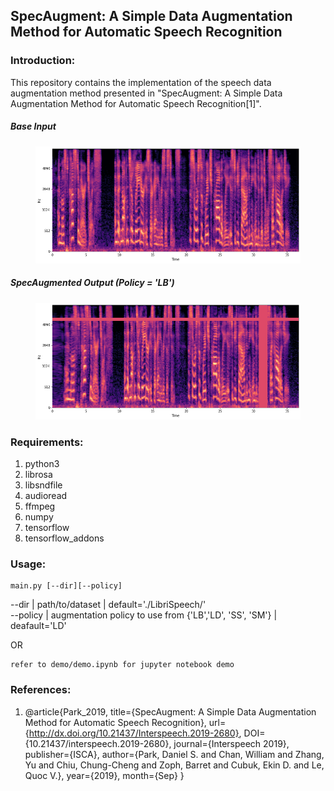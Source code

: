 ## SpecAugment: A Simple Data Augmentation Method for Automatic Speech Recognition

### Introduction:
This repository contains the implementation of the speech data augmentation method presented in "SpecAugment: A Simple Data Augmentation Method for Automatic Speech Recognition[1]".

##### Base Input
<figure>
  <img src="demo/base.png"/>
</figure>

##### SpecAugmented Output (Policy = 'LB')
<figure>
  <img src="demo/time_mask.png"/>
</figure>

### Requirements:
1. python3
2. librosa
3. libsndfile
4. audioread
5. ffmpeg
5. numpy
6. tensorflow
7. tensorflow_addons

### Usage:
```
main.py [--dir][--policy]
```

--dir    | path/to/dataset | default='./LibriSpeech/'\
--policy | augmentation policy to use from {'LB','LD', 'SS', 'SM'} | deafault='LD'

OR

```
refer to demo/demo.ipynb for jupyter notebook demo
```


### References:
1. @article{Park_2019,
   title={SpecAugment: A Simple Data Augmentation Method for Automatic Speech Recognition},
   url={http://dx.doi.org/10.21437/Interspeech.2019-2680},
   DOI={10.21437/interspeech.2019-2680},
   journal={Interspeech 2019},
   publisher={ISCA},
   author={Park, Daniel S. and Chan, William and Zhang, Yu and Chiu, Chung-Cheng and Zoph, Barret and Cubuk, Ekin D. and Le, Quoc V.},
   year={2019},
   month={Sep}
}
